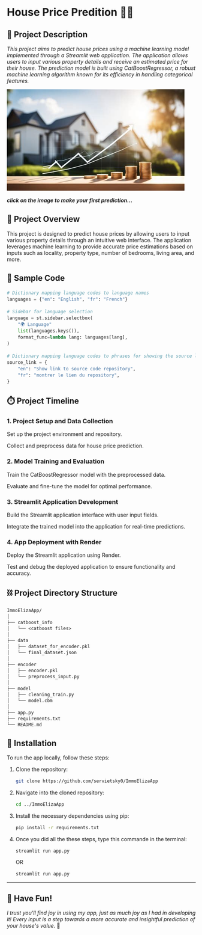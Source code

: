 #  House Price Predition 🤑🤑

## 📜 Project Description
*This project aims to predict house prices using a machine learning model implemented through a Streamlit web application. The application allows users to input various property details and receive an estimated price for their house. The prediction model is built using CatBoostRegressor, a robust machine learning algorithm known for its efficiency in handling categorical features.*

[![N|Solid](scraper/house.jpeg "easter egg")](https://ih1.redbubble.net/image.1303800767.8302/raf,360x360,075,t,fafafa:ca443f4786.jpg)

***click on the image to make your first prediction...***

## 👀 Project Overview 

This project is designed to predict house prices by allowing users to input various property details through an intuitive web interface. The application leverages machine learning to provide accurate price estimations based on inputs such as locality, property type, number of bedrooms, living area, and more.

## 🤖 Sample Code 
```python
# Dictionary mapping language codes to language names
languages = {"en": "English", "fr": "French"}

# Sidebar for language selection
language = st.sidebar.selectbox(
    "🌍 Language"
    list(languages.keys()),
    format_func=lambda lang: languages[lang],
)

# Dictionary mapping language codes to phrases for showing the source link
source_link = {
    "en": "Show link to source code repository",
    "fr": "montrer le lien du repository",
}
```

## ⏱️ Project Timeline 

### 1. Project Setup and Data Collection

Set up the project environment and repository.

Collect and preprocess data for house price prediction.

### 2. Model Training and Evaluation

Train the CatBoostRegressor model with the preprocessed data.
    
Evaluate and fine-tune the model for optimal performance.

### 3. Streamlit Application Development

Build the Streamlit application interface with user input fields.
    
Integrate the trained model into the application for real-time predictions.

### 4. App Deployment with Render

Deploy the Streamlit application using Render.
    
Test and debug the deployed application to ensure functionality and accuracy.

## ⛓️ Project Directory Structure 

```plaintext
ImmoElizaApp/
│
├── catboost_info
│   └── <catboost files>
│
├── data
│   ├── dataset_for_encoder.pkl
│   └── final_dataset.json
│
├── encoder
│   ├── encoder.pkl
│   └── preprocess_input.py
│
├── model
│   ├── cleaning_train.py
│   └── model.cbm
│
├── app.py
├── requirements.txt
└── README.md
```
   

## 🔧  Installation

To run the app locally, follow these steps:

1. Clone the repository:

    
    ```sh
    git clone https://github.com/servietsky0/ImmoElizaApp
    ```
    

2. Navigate into the cloned repository:

    
    ```sh
    cd ../ImmoElizaApp 
    ```


3. Install the necessary dependencies using pip:

    
    ```sh
    pip install -r requirements.txt
    ```
    

4. Once you did all the these steps, type this commande in the terminal:

   ```sh
   streamlit run app.py
   ```
      
    OR 

   ```sh              
   streamlit run app.py 
   ```
---
## 🎉 Have Fun!

*I trust you'll find joy in using my app, just as much joy as I had in developing it! Every input is a step towards a more accurate and insightful prediction of your house's value.* 🚀